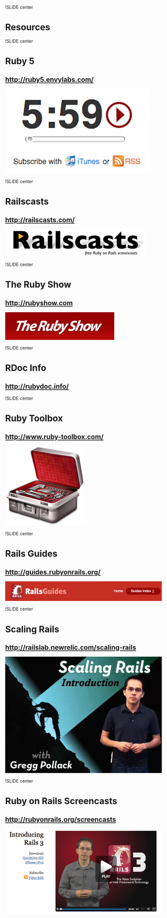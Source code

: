 !SLIDE center
# Resources

!SLIDE center
# Ruby 5
## http://ruby5.envylabs.com/

![](../images/ruby5.png)

!SLIDE center
# Railscasts
## http://railscasts.com/

![](../images/railscasts.png)

!SLIDE center
# The Ruby Show
## http://rubyshow.com

![](../images/the-ruby-show.png)

!SLIDE center
# RDoc Info
## http://rubydoc.info/

!SLIDE center
# Ruby Toolbox
## http://www.ruby-toolbox.com/

![](../images/ruby_toolbox.png)

!SLIDE center
# Rails Guides
## http://guides.rubyonrails.org/

![](../images/rails_guides.png)

!SLIDE center
# Scaling Rails
## http://railslab.newrelic.com/scaling-rails

![](../images/scaling_rails.png)

!SLIDE center
# Ruby on Rails Screencasts
## http://rubyonrails.org/screencasts

![](../images/rails_screencasts.png)


